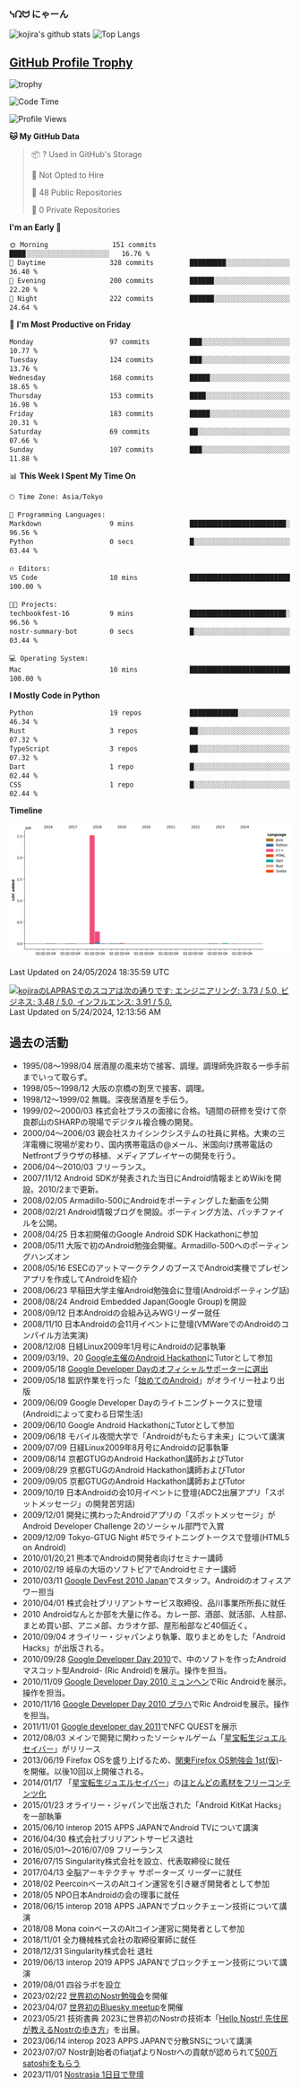 ### ᓭᘣᗢ にゃーん

![kojira's github stats](https://github-readme-stats.vercel.app/api?username=kojira&show_icons=true&line_height=24&custom_title=kojira's%20GitHub%20Stats)
![Top Langs](https://github-readme-stats.vercel.app/api/top-langs/?username=kojira&layout=compact&langs_count=8)

## [GitHub Profile Trophy](https://github.com/ryo-ma/github-profile-trophy)
![trophy](https://github-profile-trophy.vercel.app/?username=kojira&theme=onedark)

<!--START_SECTION:waka-->
![Code Time](http://img.shields.io/badge/Code%20Time-68%20hrs%2031%20mins-blue)

![Profile Views](http://img.shields.io/badge/Profile%20Views-1-blue)

**🐱 My GitHub Data** 

> 📦 ? Used in GitHub's Storage 
 > 
> 🚫 Not Opted to Hire
 > 
> 📜 48 Public Repositories 
 > 
> 🔑 0 Private Repositories 
 > 
**I'm an Early 🐤** 

```text
🌞 Morning                151 commits         ████░░░░░░░░░░░░░░░░░░░░░   16.76 % 
🌆 Daytime                328 commits         █████████░░░░░░░░░░░░░░░░   36.40 % 
🌃 Evening                200 commits         ██████░░░░░░░░░░░░░░░░░░░   22.20 % 
🌙 Night                  222 commits         ██████░░░░░░░░░░░░░░░░░░░   24.64 % 
```
📅 **I'm Most Productive on Friday** 

```text
Monday                   97 commits          ███░░░░░░░░░░░░░░░░░░░░░░   10.77 % 
Tuesday                  124 commits         ███░░░░░░░░░░░░░░░░░░░░░░   13.76 % 
Wednesday                168 commits         █████░░░░░░░░░░░░░░░░░░░░   18.65 % 
Thursday                 153 commits         ████░░░░░░░░░░░░░░░░░░░░░   16.98 % 
Friday                   183 commits         █████░░░░░░░░░░░░░░░░░░░░   20.31 % 
Saturday                 69 commits          ██░░░░░░░░░░░░░░░░░░░░░░░   07.66 % 
Sunday                   107 commits         ███░░░░░░░░░░░░░░░░░░░░░░   11.88 % 
```


📊 **This Week I Spent My Time On** 

```text
🕑︎ Time Zone: Asia/Tokyo

💬 Programming Languages: 
Markdown                 9 mins              ████████████████████████░   96.56 % 
Python                   0 secs              █░░░░░░░░░░░░░░░░░░░░░░░░   03.44 % 

🔥 Editors: 
VS Code                  10 mins             █████████████████████████   100.00 % 

🐱‍💻 Projects: 
techbookfest-16          9 mins              ████████████████████████░   96.56 % 
nostr-summary-bot        0 secs              █░░░░░░░░░░░░░░░░░░░░░░░░   03.44 % 

💻 Operating System: 
Mac                      10 mins             █████████████████████████   100.00 % 
```

**I Mostly Code in Python** 

```text
Python                   19 repos            ████████████░░░░░░░░░░░░░   46.34 % 
Rust                     3 repos             ██░░░░░░░░░░░░░░░░░░░░░░░   07.32 % 
TypeScript               3 repos             ██░░░░░░░░░░░░░░░░░░░░░░░   07.32 % 
Dart                     1 repo              █░░░░░░░░░░░░░░░░░░░░░░░░   02.44 % 
CSS                      1 repo              █░░░░░░░░░░░░░░░░░░░░░░░░   02.44 % 
```



**Timeline**

![Lines of Code chart](https://raw.githubusercontent.com/kojira/kojira/main/assets/bar_graph.png)


 Last Updated on 24/05/2024 18:35:59 UTC
<!--END_SECTION:waka-->

<!--START_SECTION:lapras-card-->
<p ><a href="https://lapras.com/public/kojira" target="_blank" rel="noopener noreferrer"><img alt="kojiraのLAPRASでのスコアは次の通りです: エンジニアリング: 3.73 / 5.0, ビジネス: 3.48 / 5.0, インフルエンス: 3.91 / 5.0." src="https://lapras-card-generator.vercel.app/api/svg?e=3.73&b=3.48&i=3.91&b1=%23020E27&b2=%230E5593&i1=%23030E21&i2=%231688BF&l=ja" width="400" ></a>  
Last Updated on 5/24/2024, 12:13:56 AM</p>
<!--END_SECTION:lapras-card-->

## 過去の活動

- 1995/08〜1998/04 居酒屋の風来坊で接客、調理。調理師免許取る一歩手前までいって取らず。
- 1998/05〜1998/12 大阪の京橋の割烹で接客、調理。
- 1998/12〜1999/02 無職。深夜居酒屋を手伝う。
- 1999/02〜2000/03 株式会社プラスの面接に合格。1週間の研修を受けて奈良郡山のSHARPの現場でデジタル複合機の開発。
- 2000/04〜2006/03 親会社スカイシンクシステムの社員に昇格。大東の三洋電機に現場が変わり、国内携帯電話の@メール、米国向け携帯電話のNetfrontブラウザの移植、メディアプレイヤーの開発を行う。
- 2006/04〜2010/03 フリーランス。
- 2007/11/12 Android SDKが発表された当日にAndroid情報まとめWikiを開設。2010/2まで更新。
- 2008/02/05 Armadillo-500にAndroidをポーティングした動画を公開
- 2008/02/21 Android情報ブログを開設。ポーティング方法、パッチファイルを公開。
- 2008/04/25 日本初開催のGoogle Android SDK Hackathonに参加
- 2008/05/11 大阪で初のAndroid勉強会開催。Armadillo-500へのポーティングハンズオン
- 2008/05/16 ESECのアットマークテクノのブースでAndroid実機でプレゼンアプリを作成してAndroidを紹介
- 2008/06/23 早稲田大学主催Android勉強会に登壇(Androidポーティング話)
- 2008/08/24 Android Embedded Japan(Google Group)を開設
- 2008/09/12 日本Androidの会組み込みWGリーダー就任
- 2008/11/10 日本Androidの会11月イベントに登壇(VMWareでのAndroidのコンパイル方法実演)
- 2008/12/08 日経Linux2009年1月号にAndroidの記事執筆
- 2009/03/19、20 [Google主催のAndroid Hackathon](https://japan.googleblog.com/2009/03/android-hackathon.html)にTutorとして参加
- 2009/05/18 [Google Developer Dayのオフィシャルサポーターに選出](https://bs-android.hatenadiary.org/entry/20090518/1242659719)
- 2009/05/18 監訳作業を行った「[始めてのAndroid](https://www.oreilly.co.jp/books/9784873114095/)」がオライリー社より出版
- 2009/06/09 Google Developer Dayのライトニングトークスに登壇(Androidによって変わる日常生活)
- 2009/06/10 Google Android HackathonにTutorとして参加
- 2009/06/18 モバイル夜間大学で「Androidがもたらす未来」について講演
- 2009/07/09 日経Linux2009年8月号にAndroidの記事執筆
- 2009/08/14 京都GTUGのAndroid Hackathon講師およびTutor
- 2009/08/29 京都GTUGのAndroid Hackathon講師およびTutor
- 2009/09/05 京都GTUGのAndroid Hackathon講師およびTutor
- 2009/10/19 日本Androidの会10月イベントに登壇(ADC2出展アプリ「スポットメッセージ」の開発苦労話)
- 2009/12/01 開発に携わったAndroidアプリの「スポットメッセージ」がAndroid Developer Challenge 2のソーシャル部門で入賞
- 2009/12/09 Tokyo-GTUG Night #5でライトニングトークスで登壇(HTML5 on Android)
- 2010/01/20,21 熊本でAndroidの開発者向けセミナー講師
- 2010/02/19 岐阜の大垣のソフトピアでAndroidセミナー講師
- 2010/03/11 [Google DevFest 2010 Japan](https://japan.googleblog.com/2010/02/devfest-2010-japan.html)でスタッフ。Androidのオフィスアワー担当
- 2010/04/01 株式会社ブリリアントサービス取締役、品川事業所所長に就任
- 2010 Androidなんとか部を大量に作る。カレー部、酒部、就活部、人柱部、まとめ買い部、アニメ部、カラオケ部、屋形船部など40個近く。
- 2010/09/04 オライリー・ジャパンより執筆、取りまとめをした「Android Hacks」が出版される。
- 2010/09/28 [Google Developer Day 2010](https://japan.googleblog.com/2010/09/google-developer-day-2009-japan.html)で、中のソフトを作ったAndroidマスコット型Android- (Ric Android)を展示。操作を担当。
- 2010/11/09 [Google Developer Day 2010 ミュンヘン](https://www.youtube.com/watch?v=IswrkpP4Xf8)でRic Androidを展示。操作を担当。
- 2010/11/16 [Google Developer Day 2010 プラハ](https://www.youtube.com/watch?v=h6m3GWvYXTA)でRic Androidを展示。操作を担当。
- 2011/11/01 [Google developer day 2011](https://developers-jp.googleblog.com/2011/11/google-developer-day-2011-japan.html)でNFC QUESTを展示
- 2012/08/03 メインで開発に関わったソーシャルゲーム「[星宝転生ジュエルセイバー](https://jewel-s.jp/)」がリリース
- 2013/06/19 Firefox OSを盛り上げるため、[関東Firefox OS勉強会 1st(仮)](http://web.archive.org/web/20140326213722/http://atnd.org/events/39556)- を開催。以後10回以上開催される。
- 2014/01/17 「[星宝転生ジュエルセイバー](https://jewel-s.jp/)」の[ほとんどの素材をフリーコンテンツ化](https://gigazine.net/news/20140121-jewelsavior-free-contents/)
- 2015/01/23 オライリー・ジャパンで出版された「Android KitKat Hacks」を一部執筆
- 2015/06/10 interop 2015 APPS JAPANでAndroid TVについて講演
- 2016/04/30 株式会社ブリリアントサービス退社
- 2016/05/01〜2016/07/09 フリーランス
- 2016/07/15 Singularity株式会社を設立、代表取締役に就任
- 2017/04/13 全脳アーキテクチャ サポーターズ リーダーに就任
- 2018/02 PeercoinベースのAltコイン運営を引き継ぎ開発者として参加
- 2018/05 NPO日本Androidの会の理事に就任
- 2018/06/15 interop 2018 APPS JAPANでブロックチェーン技術について講演
- 2018/08 Mona coinベースのAltコイン運営に開発者として参加
- 2018/11/01 全力機械株式会社の取締役軍師に就任
- 2018/12/31 Singularity株式会社 退社
- 2019/06/13 interop 2019 APPS JAPANでブロックチェーン技術について講演
- 2019/08/01 四谷ラボを設立
- 2023/02/22 [世界初のNostr勉強会](https://428lab.connpass.com/event/275748/)を開催
- 2023/04/07 [世界初のBluesky meetup](https://428lab.connpass.com/event/279572/)を開催
- 2023/05/21 技術書典 2023に世界初のNostrの技術本「[Hello Nostr! 先住民が教えるNostrの歩き方](https://techbookfest.org/product/veGeNq1tNkYFfWnZWgEC72?productVariantID=u5RZNM5e77xHH97c65PCx9)」を出展。
- 2023/06/14 interop 2023 APPS JAPANで分散SNSについて講演
- 2023/07/07 Nostr創始者のfiatjafよりNostrへの貢献が認められて[500万satoshiをもらう](https://habla.news/ja/a/naddr1qqyxvepkv33nxdmrqyf8wumn8ghj7ur4wfcxcetsv9njuetnqyxhwumn8ghj7mn0wvhxcmmvqy08wumn8ghj7mn0wd68yttjv4kxz7fwdehkkmm5v9ex7tnrdakszynhwden5te0danxvcmgv95kutnsw43qz9rhwden5te0wfjkccte9ejxzmt4wvhxjmcpzpmhxue69uhkummnw3ezuamfdejsygpm7rrrljungc6q0tuh5hj7ue863q73qlheu4vywtzwhx42a7j9n5psgqqqw4rs046wal)
- 2023/11/01 [Nostrasia 1日目で登壇](https://www.youtube.com/watch?v=l-lP01IbV_Y)

